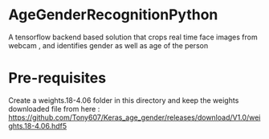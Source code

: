 # AgeGenderRecognitionPython
A tensorflow backend based solution that crops real time face images from webcam , and identifies gender as well as age of the person

# Pre-requisites
Create a weights.18-4.06 folder in this directory and keep the weights downloaded file from here : 
https://github.com/Tony607/Keras_age_gender/releases/download/V1.0/weights.18-4.06.hdf5
